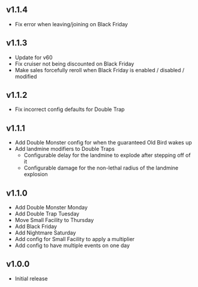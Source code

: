 ## v1.1.4
- Fix error when leaving/joining on Black Friday

## v1.1.3
- Update for v60
- Fix cruiser not being discounted on Black Friday
- Make sales forcefully reroll when Black Friday is enabled / disabled / modified

## v1.1.2
- Fix incorrect config defaults for Double Trap

## v1.1.1
- Add Double Monster config for when the guaranteed Old Bird wakes up
- Add landmine modifiers to Double Traps
    - Configurable delay for the landmine to explode after stepping off of it
    - Configurable damage for the non-lethal radius of the landmine explosion

## v1.1.0
- Add Double Monster Monday
- Add Double Trap Tuesday
- Move Small Facility to Thursday
- Add Black Friday
- Add Nightmare Saturday
- Add config for Small Facility to apply a multiplier
- Add config to have multiple events on one day

## v1.0.0
- Initial release
